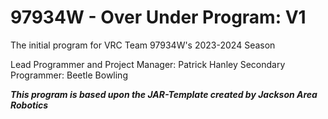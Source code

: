 # 97934W - Over Under Program: V1

The initial program for VRC Team 97934W's 2023-2024 Season

Lead Programmer and Project Manager: Patrick Hanley
Secondary Programmer: Beetle Bowling

***This program is based upon the JAR-Template created by Jackson Area Robotics***
